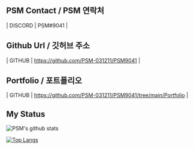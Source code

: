 ## PSM Contact / PSM 연락처

| DISCORD | PSM#9041 |


## Github Url / 깃허브 주소

| GITHUB | https://github.com/PSM-031211/PSM9041 |

## Portfolio / 포트폴리오
| GITHUB | https://github.com/PSM-031211/PSM9041/tree/main/Portfolio |

## My Status
![PSM's github stats](https://github-readme-stats.vercel.app/api?username=psm-031211&show_icons=true&theme=solarized-light)

[![Top Langs](https://github-readme-stats.vercel.app/api/top-langs/?username=anuraghazra)](https://github.com/anuraghazra/github-readme-stats)
